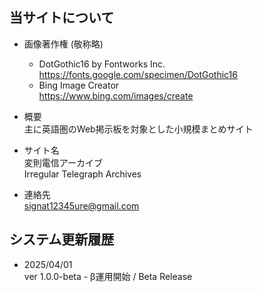 
## 当サイトについて


- 画像著作権 (敬称略)  
  - DotGothic16 by Fontworks Inc.  
    https://fonts.google.com/specimen/DotGothic16
  - Bing Image Creator  
    https://www.bing.com/images/create


- 概要  
  主に英語圏のWeb掲示板を対象とした小規模まとめサイト
 

- サイト名  
  変則電信アーカイブ  
  Irregular Telegraph Archives


- 連絡先  
  signat12345ure@gmail.com


## システム更新履歴

- 2025/04/01  
  ver 1.0.0-beta - β運用開始 / Beta Release
